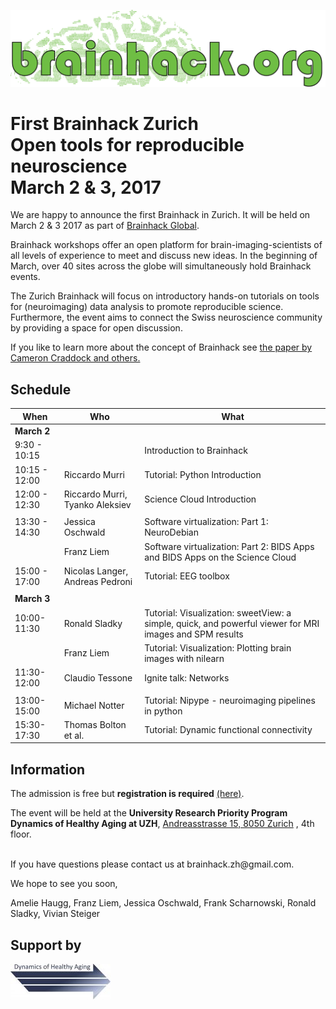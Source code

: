 ![](images/brainhackorg_logo.png)
# First Brainhack Zurich <br/> Open tools for reproducible neuroscience <br/> March 2 & 3, 2017

We are happy to announce the first Brainhack in Zurich.
It will be held on March 2 & 3 2017 as part of
[Brainhack Global](http://events.brainhack.org/global2017/).

Brainhack workshops offer an open platform for
brain-imaging-scientists of all levels of experience to meet and
discuss new ideas. In the beginning of March, over 40 sites across
the globe will simultaneously hold Brainhack events.

The Zurich Brainhack will focus on introductory hands-on tutorials
on tools for (neuroimaging) data analysis to promote reproducible
science. Furthermore, the event aims to connect the Swiss 
neuroscience community by providing a space for open discussion.


If you like to learn more about the concept of Brainhack see
[the paper by Cameron Craddock and others.](http://gigascience.biomedcentral.com/articles/10.1186/s13742-016-0121-x)


## Schedule
| When          | Who                             | What                                                                                                    |
|---------------|---------------------------------|---------------------------------------------------------------------------------------------------------|
| **March 2**   |                                 |                                                                                                         |
| 9:30 - 10:15  |                                 | Introduction to Brainhack                                                                               |
| 10:15 - 12:00 | Riccardo Murri                  | Tutorial: Python Introduction                                                                           |
| 12:00 - 12:30 | Riccardo Murri, Tyanko Aleksiev | Science Cloud Introduction                                                                              |
|               |                                 |                                                                                                         |
| 13:30 - 14:30 | Jessica Oschwald                | Software virtualization: Part 1: NeuroDebian                                                            |
|               | Franz Liem                      | Software virtualization: Part 2: BIDS Apps and BIDS Apps on the Science Cloud                           |
| 15:00 - 17:00 | Nicolas Langer, Andreas Pedroni | Tutorial: EEG toolbox                                                                                   |
|               |                                 |                                                                                                         |
| **March 3**   |                                 |                                                                                                         |
| 10:00-11:30   | Ronald Sladky                   | Tutorial: Visualization: sweetView: a simple, quick, and powerful viewer for MRI images and SPM results |
|               | Franz Liem                      | Tutorial: Visualization: Plotting brain images with nilearn                                             |
| 11:30-12:00   | Claudio Tessone                 | Ignite talk: Networks                                                                                   |
|               |                                 |                                                                                                         |
| 13:00-15:00   | Michael Notter                  | Tutorial: Nipype - neuroimaging pipelines in python                                                     |
| 15:30-17:30   | Thomas Bolton et al.            | Tutorial: Dynamic functional connectivity                                                               |


## Information
The admission is free but **registration is required**
[(here)](https://docs.google.com/forms/d/e/1FAIpQLSdCwKayra9Ga8loHJ01buVHSazjhVpC3jiwKqZZvel29zl2Gw/viewform).

The event will be held at the
**University Research Priority Program Dynamics of Healthy Aging at UZH**,
[Andreasstrasse 15, 8050 Zurich](https://www.google.ch/maps/place/Soziologisches+Institut,+Andreasstrasse+15,+8050+Z%C3%BCrich/@47.4132215,8.5465849,17z/data=!3m1!4b1!4m5!3m4!1s0x47900a83794f152b:0x41c87c334ba6c021!8m2!3d47.4132179!4d8.5487736)
, 4th floor.




<br>
If you have questions please contact us at brainhack.zh@gmail.com.


We hope to see you soon,

Amelie Haugg, Franz Liem, Jessica Oschwald, Frank Scharnowski, Ronald Sladky, Vivian Steiger




## Support by
![](images/dynage_logo.png)
